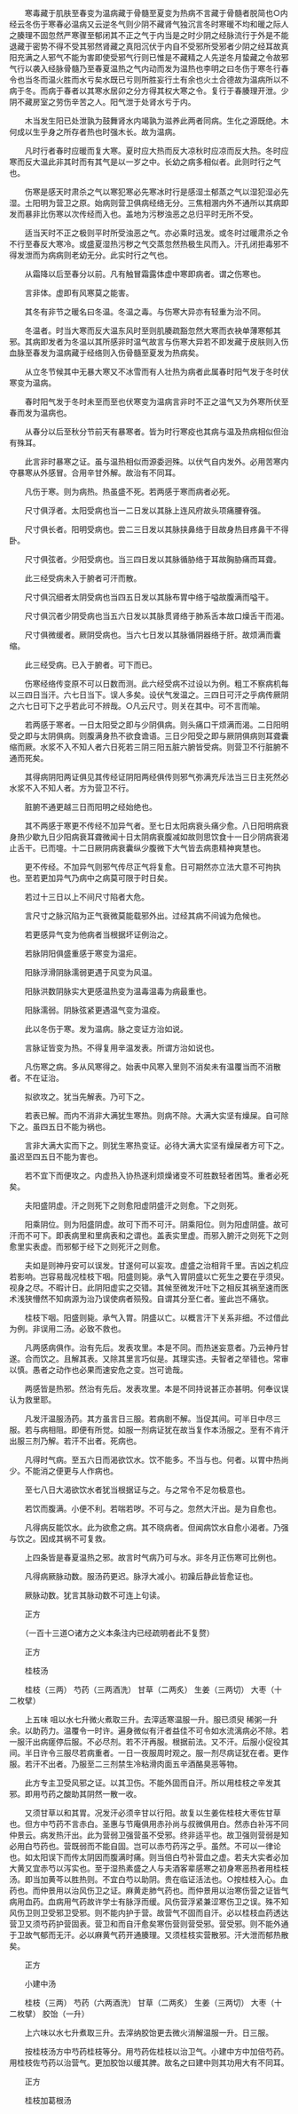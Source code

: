 <!-- { "loadSidebar": true } -->
　　寒毒藏于肌肤至春变为温病藏于骨髓至夏变为热病不言藏于骨髓者脱简也○内经云冬伤于寒春必温病又云逆冬气则少阴不藏肾气独沉言冬时寒暖不均和暖之际人之腠理不固忽然严寒骤至郁闭其不正之气于内当是之时少阴之经脉流行于外是不能退藏于密势不得不受其邪然肾藏之真阳沉伏于内自不受邪所受邪者少阴之经耳故真阳充满之人邪气不能为害即使受邪气行则已惟是不藏精之人先逆冬月蛰藏之令故邪气行以袭入经脉骨髓乃至春夏温热之气内动而发为温热也李明之曰冬伤于寒冬行春令也当冬而温火胜而水亏矣水既已亏则所胜妄行土有余也火土合德故为温病所以不病于冬。而病于春者以其寒水居卯之分方得其权大寒之令。复行于春腠理开泄。少阴不藏房室之劳伤辛苦之人。阳气泄于处肾水亏于内。

　　木当发生阳已处泄孰为鼓舞肾水内竭孰为滋养此两者同病。生化之源既绝。木何成以生乎身之所存者热也时强木长。故为温病。

　　凡时行者春时应暖而复大寒。夏时应大热而反大凉秋时应凉而反大热。冬时应寒而反大温此非其时而有其气是以一岁之中。长幼之病多相似者。此则时行之气也。

　　伤寒是感天时肃杀之气以寒犯寒必先寒冰时行是感湿土郁蒸之气以湿犯湿必先湿。土阳明为营卫之原。始病则营卫俱病经络无分。三焦相溷内外不通所以其病即发而暴非比伤寒以次传经而入也。盖地为污秽浊恶之总归平时无所不受。

　　适当天时不正之极则平时所受浊恶之气。亦必乘时迅发。或冬时过暖肃杀之令不行至春反大寒冷。或盛夏湿热污秽之气交蒸忽然热极生风而入。汗孔闭拒毒邪不得发泄而为病病则老幼无分。此实时行之气也。

　　从霜降以后至春分以前。凡有触冒霜露体虚中寒即病者。谓之伤寒也。

　　言非体。虚即有风寒莫之能害。

　　其冬有非节之暖名曰冬温。冬温之毒。与伤寒大异亦有轻重为治不同。

　　冬温者。时当大寒而反大温东风时至则肌腠疏豁忽然大寒而衣袂单薄寒郁其邪。其病即发者为冬温以其所感非时温气故言与伤寒大异若不即发藏于皮肤则入伤血脉至春发为温病藏于经络则入伤骨髓至夏发为热病矣。

　　从立冬节候其中无暴大寒又不冰雪而有人壮热为病者此属春时阳气发于冬时伏寒变为温病。

　　春时阳气发于冬时未至而至也伏寒变为温病言非时不正之温气又为外寒所伏至春而发为温病也。

　　从春分以后至秋分节前天有暴寒者。皆为时行寒疫也其病与温及热病相似但治有殊耳。

　　此言非时暴寒之证。虽与温热相似而源委迥殊。以伏气自内发外。必用苦寒内夺暴寒从外感冒。合用辛甘外解。故治有不同耳。

　　凡伤于寒。则为病热。热虽盛不死。若两感于寒而病者必死。

　　尺寸俱浮者。太阳受病也当一二日发以其脉上连风府故头项痛腰脊强。

　　尺寸俱长者。阳明受病也。尝二三日发以其脉挟鼻络于目故身热目疼鼻干不得卧。

　　尺寸俱弦者。少阳受病也。当三四日发以其脉循胁络于耳故胸胁痛而耳聋。

　　此三经受病未入于腑者可汗而散。

　　尺寸俱沉细者太阴受病也当四五日发以其脉布胃中络于嗌故腹满而嗌干。

　　尺寸俱沉者少阴受病也当五六日发以其脉贯肾络于肺系舌本故口燥舌干而渴。

　　尺寸俱微缓者。厥阴受病也。当六七日发以其脉循阴器络于肝。故烦满而囊缩。

　　此三经受病。已入于腑者。可下而已。

　　伤寒经络传变原不可以日数而测。此六经受病不过设以为例。粗工不察病机每以三四日当汗。六七日当下。误人多矣。设伏气发温之。三四日可汗之乎病传厥阴之六七日可下之乎若此可不辨哉。○凡云尺寸。则关在其中。可不言而喻。

　　若两感于寒者。一日太阳受之即与少阴俱病。则头痛口干烦满而渴。二日阳明受之即与太阴俱病。则腹满身热不欲食谵语。三日少阳受之即与厥阴俱病则耳聋囊缩而厥。水浆不入不知人者六日死若三阴三阳五脏六腑皆受病。则营卫不行脏腑不通而死矣。

　　其得病阴阳两证俱见其传经证阴阳两经俱传则邪气弥满充斥法当三日主死然必水浆不入不知人者。方为营卫不行。

　　脏腑不通更越三日而阳明之经始绝也。

　　其不两感于寒更不传经不加异气者。至七日太阳病衰头痛少愈。八日阳明病衰身热少歇九日少阳病衰耳聋微闻十日太阴病衰腹减如故则思饮食十一日少阴病衰渴止舌干。已而嚏。十二日厥阴病衰囊纵少腹微下大气皆去病患精神爽慧也。

　　更不传经。不加异气则邪气传尽正气将复愈。日可期然亦立法大意不可拘执也。至若更加异气乃病中之病莫可限于时日矣。

　　若过十三日以上不间尺寸陷者大危。

　　言尺寸之脉沉陷为正气衰微莫能载邪外出。过经其病不间诚为危候也。

　　若更感异气变为他病者当根据坏证例治之。

　　若脉阴阳俱盛重感于寒变为温疟。

　　阳脉浮滑阴脉濡弱更遇于风变为风温。

　　阳脉洪数阴脉实大更感温热变为温毒温毒为病最重也。

　　阳脉濡弱。阴脉弦紧更遇温气变为温疫。

　　此以冬伤于寒。发为温病。脉之变证方治如说。

　　言脉证皆变为热。不得复用辛温发表。所谓方治如说也。

　　凡伤寒之病。多从风寒得之。始表中风寒入里则不消矣未有温覆当而不消散者。不在证治。

　　拟欲攻之。犹当先解表。乃可下之。

　　若表已解。而内不消非大满犹生寒热。则病不除。大满大实坚有燥屎。自可除下之。虽四五日不能为祸也。

　　言非大满大实而下之。则犹生寒热变证。必待大满大实坚有燥屎者方可下之。虽迟至四五日不能为害也。

　　若不宜下而便攻之。内虚热入协热遂利烦燥诸变不可胜数轻者困笃。重者必死矣。

　　夫阳盛阴虚。汗之则死下之则愈阳虚阴盛汗之则愈。下之则死。

　　阳乘阴位。则为阳盛阴虚。故可下而不可汗。阴乘阳位。则为阳虚阴盛。故可汗而不可下。即表病里和里病表和之谓也。盖表实里虚。而邪入腑汗之则死下之则愈里实表虚。而邪郁于经下之则死汗之则愈。

　　夫如是则神丹安可以误发。甘遂何可以妄攻。虚盛之治相背千里。吉凶之机应若影响。岂容易哉况桂枝下咽。阳盛则毙。承气入胃阴盛以亡死生之要在乎须臾。视身之尽。不暇计日。此阴阳虚实之交错。其候至微发汗吐下之相反其祸至速而医术浅狭懵然不知病源为治乃误使病者殒殁。自谓其分至仁者。鉴此岂不痛欤。

　　桂枝下咽。阳盛则毙。承气入胃。阴盛以亡。以概言汗下关系非细。不过借此为例。非误用二汤。必致不救也。

　　凡两感病俱作。治有先后。发表攻里。本是不同。而热迷妄意者。乃云神丹甘遂。合而饮之。且解其表。又除其里言巧似是。其理实违。夫智者之举错也。常审以慎。愚者之动作也必果而速安危之变。岂可诡哉。

　　两感皆是热邪。然治有先后。发表攻里。本是不同持说甚正亦甚明。何奉议误认为救里耶。

　　凡发汗温服汤药。其方虽言日三服。若病剧不解。当促其间。可半日中尽三服。若与病相阻。即便有所觉。如服一剂病证犹在故当复作本汤服之。至有不肯汗出服三剂乃解。若汗不出者。死病也。

　　凡得时气病。至五六日而渴欲饮水。饮不能多。不当与也。何者。以胃中热尚少。不能消之便更与人作病也。

　　至七八日大渴欲饮水者犹当根据证与之。与之常令不足勿极意也。

　　若饮而腹满。小便不利。若喘若哕。不可与之。忽然大汗出。是为自愈也。

　　凡得病反能饮水。此为欲愈之病。其不晓病者。但闻病饮水自愈小渴者。乃强与饮之。因成其祸不可复救。

　　上四条皆是春夏温热之邪。故言时气病乃可与水。非冬月正伤寒可比例也。

　　凡得病厥脉动数。服汤药更迟。脉浮大减小。初躁后静此皆愈证也。

　　厥脉动数。犹言其脉动数不可连上句读。

　　正方

　　（一百十三道○诸方之义本条注内已经疏明者此不复赘）

　　正方

　　桂枝汤

　　桂枝（三两） 芍药（三两酒洗） 甘草（二两炙） 生姜（三两切） 大枣（十二枚擘）

　　上五味 咀以水七升微火煮取三升。去滓适寒温服一升。服已须臾 稀粥一升余。以助药力。温覆令一时许。遍身微似有汗者益佳不可令如水流漓病必不除。若一服汗出病瘥停后服。不必尽剂。若不汗再服。根据前法。又不汗。后服小促役其间。半日许令三服尽若病重者。一日一夜服周时观之。服一剂尽病证犹在者。更作服。若汗不出者。乃服至二三剂禁生冷粘滑肉面五辛酒酪臭恶等物。

　　此方专主卫受风邪之证。以其卫伤。不能外固而自汗。所以用桂枝之辛发其邪。即用芍药之酸助其阴然一散一收。

　　又须甘草以和其胃。况发汗必须辛甘以行阳。故复以生姜佐桂枝大枣佐甘草也。但方中芍药不言赤白。圣惠与节庵俱用赤孙尚与叔微俱用白。然赤白补泻不同仲景云。病发热汗出。此为营弱卫强营虽不受邪。终非适平也。故卫强则营弱是知必用白芍药也。营既弱而不能自固。岂可以赤芍药泻之乎。虽然。不可以一律论也。如太阳误下而传太阴因而腹满时痛。则当倍白芍补营血之虚。若夫大实者必加大黄又宜赤芍以泻实也。至于湿热素盛之人与夫酒客辈感寒之初身寒恶热者用桂枝汤。即当加黄芩以胜热则。不宜白芍以助阴。贵在临证活法也。○按桂枝入心。血药也。而仲景用以治风伤卫之证。麻黄走肺气药也。而仲景用以治寒伤营之证皆气病用血药。血病用气药故许学士有脉浮而缓。风伤营浮紧兼涩寒伤卫之误。殊不知风伤卫则卫受邪卫受邪。则不能内护于营。故营气不固而自汗。必以桂枝血药透达营卫又须芍药护营固表。营卫和而自汗愈矣寒伤营则营受邪。营受邪。则不能外通于卫故气郁而无汗。必以麻黄气药开通腠理。又须桂枝实营散邪。汗大泄而郁热散矣。

　　正方

　　小建中汤

　　桂枝（三两） 芍药（六两酒洗） 甘草（二两炙） 生姜（三两切） 大枣（十二枚擘） 胶饴（一升）

　　上六味以水七升煮取三升。去滓纳胶饴更去微火消解温服一升。日三服。

　　按桂枝汤方中芍药桂枝等分。用芍药佐桂枝以治卫气。小建中方中加倍芍药。用桂枝佐芍药以治营气。更加胶饴以缓其脾。故名之曰建中则其功用大有不同耳。

　　正方

　　桂枝加葛根汤

